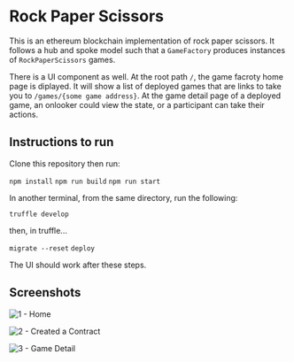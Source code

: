 # Rock Paper Scissors

This is an ethereum blockchain implementation of rock paper scissors. It follows a hub and spoke model such that a `GameFactory` produces instances of `RockPaperScissors` games.

There is a UI component as well. At the root path `/`, the game facroty home page is diplayed. It will show a list of deployed games that are links to take you to `/games/{some game address}`. At the game detail page of a deployed game, an onlooker could view the state, or a participant can take their actions.

## Instructions to run

Clone this repository then run:

`npm install`
`npm run build`
`npm run start`

In another terminal, from the same directory, run the following:

`truffle develop`

then, in truffle...

`migrate --reset`
`deploy`

The UI should work after these steps.

## Screenshots

![1 - Home](https://i.imgur.com/yDxkLml.png "Home Page")

![2 - Created a Contract](https://i.imgur.com/QdUxV9y.png "After Deploying a Game")

![3 - Game Detail](https://i.imgur.com/SyFJDxb.png "Game Detail Page")
